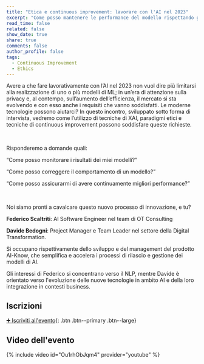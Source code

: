 ```yaml
---
title: "Etica e continuous improvement: lavorare con l'AI nel 2023"
excerpt: "Come posso mantenere le performance del modello rispettando gli attuali standard di mercato?"
read_time: false
related: false
show_date: true
share: true
comments: false
author_profile: false
tags:
  - Continuous Improvement
  - Ethics
---
```


Avere a che fare lavorativamente con l’AI nel 2023 non vuol dire più limitarsi alla realizzazione di uno o più modelli di ML; in un’era di attenzione sulla privacy e, al contempo, sull’aumento dell’efficienza, il mercato si sta evolvendo e con esso anche i requisiti che vanno soddisfatti.
Le moderne tecnologie possono aiutarci?
In questo incontro, sviluppato sotto forma di intervista, vedremo come l’utilizzo di tecniche di XAI, paradigmi etici e tecniche di continuous improvement possono soddisfare queste richieste.

&nbsp;

Risponderemo a domande quali: 



“Come posso monitorare i risultati dei miei modelli?”


“Come posso correggere il comportamento di un modello?”


“Come posso assicurarmi di avere continuamente migliori performance?”

&nbsp;

Noi siamo pronti a cavalcare questo nuovo processo di innovazione, e tu?


**Federico Scaltriti**: AI Software Engineer nel team di OT Consulting

**Davide Bedogni**: Project Manager e Team Leader nel settore della Digital Transformation.

Si occupano rispettivamente dello sviluppo e del management del prodotto AI-Know, che semplifica e accelera i processi di rilascio e gestione dei modelli di AI.

Gli interessi di Federico si concentrano verso il NLP, mentre Davide è orientato verso l'evoluzione delle nuove tecnologie in ambito AI e della loro integrazione in contesti business.

## Iscrizioni

[➕ Iscriviti all'evento](https://mlmodena-1023.eventbrite.it){: .btn .btn--primary .btn--large}

## Video dell'evento

{% include video id="Ou1rhObJqm4" provider="youtube" %}

